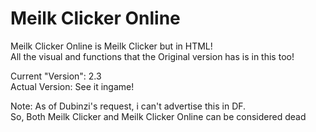 # Meilk Clicker Online
Meilk Clicker Online is Meilk Clicker but in HTML! <br />
All the visual and functions that the Original version has is in this too! <br />

Current "Version": 2.3 <br />
Actual Version: See it ingame! <br />

Note: As of Dubinzi's request, i can't advertise this in DF. <br />
So, Both Meilk Clicker and Meilk Clicker Online can be considered dead <br />
